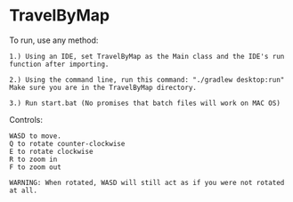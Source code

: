 # TravelByMap

To run, use any method:

    1.) Using an IDE, set TravelByMap as the Main class and the IDE's run function after importing.

    2.) Using the command line, run this command: "./gradlew desktop:run"
    Make sure you are in the TravelByMap directory.

    3.) Run start.bat (No promises that batch files will work on MAC OS)

Controls:

    WASD to move.
    Q to rotate counter-clockwise
    E to rotate clockwise
    R to zoom in
    F to zoom out

    WARNING: When rotated, WASD will still act as if you were not rotated at all.
